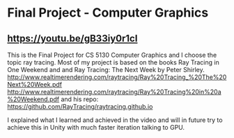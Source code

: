 # Final Project - Computer Graphics

## https://youtu.be/gB33iy0r1cI

This is the Final Project for CS 5130 Computer Graphics and I choose the topic ray tracing. Most of my project is based on the books Ray Tracing in One Weekend and and Ray Tracing: The Next Week by Peter Shirley. 
http://www.realtimerendering.com/raytracing/Ray%20Tracing_%20The%20Next%20Week.pdf
http://www.realtimerendering.com/raytracing/Ray%20Tracing%20in%20a%20Weekend.pdf
and his repo: https://github.com/RayTracing/raytracing.github.io

I explained what I learned and achieved in the video and will in future try to achieve this in Unity with much faster iteration talking to GPU. 


